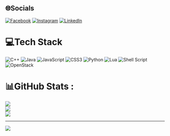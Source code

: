 
## 🌐Socials
[![Facebook](https://img.shields.io/badge/Facebook-%231877F2.svg?logo=Facebook&logoColor=white)](https://facebook.com/fbhoangtanphuquoc) [![Instagram](https://img.shields.io/badge/Instagram-%23E4405F.svg?logo=Instagram&logoColor=white)](https://instagram.com/_phuquoc) [![LinkedIn](https://img.shields.io/badge/LinkedIn-%230077B5.svg?logo=linkedin&logoColor=white)](https://linkedin.com/in/hoangtanphuquoc) 

# 💻Tech Stack
![C++](https://img.shields.io/badge/c++-%2300599C.svg?style=for-the-badge&logo=c%2B%2B&logoColor=white) ![Java](https://img.shields.io/badge/java-%23ED8B00.svg?style=for-the-badge&logo=java&logoColor=white) ![JavaScript](https://img.shields.io/badge/javascript-%23323330.svg?style=for-the-badge&logo=javascript&logoColor=%23F7DF1E) ![CSS3](https://img.shields.io/badge/css3-%231572B6.svg?style=for-the-badge&logo=css3&logoColor=white) ![Python](https://img.shields.io/badge/python-3670A0?style=for-the-badge&logo=python&logoColor=ffdd54) ![Lua](https://img.shields.io/badge/lua-%232C2D72.svg?style=for-the-badge&logo=lua&logoColor=white) ![Shell Script](https://img.shields.io/badge/shell_script-%23121011.svg?style=for-the-badge&logo=gnu-bash&logoColor=white) ![OpenStack](https://img.shields.io/badge/Openstack-%23f01742.svg?style=for-the-badge&logo=openstack&logoColor=white)
# 📊GitHub Stats :
![](https://github-readme-stats.vercel.app/api?username=htpq&theme=tokyonight&hide_border=false&include_all_commits=false&count_private=true)<br/>
![](https://github-readme-streak-stats.herokuapp.com/?user=htpq&theme=tokyonight&hide_border=false)<br/>
![](https://github-readme-stats.vercel.app/api/top-langs/?username=htpq&theme=tokyonight&hide_border=false&include_all_commits=false&count_private=true&layout=compact)

---
[![](https://visitcount.itsvg.in/api?id=htpq&icon=0&color=0)](https://visitcount.itsvg.in)
